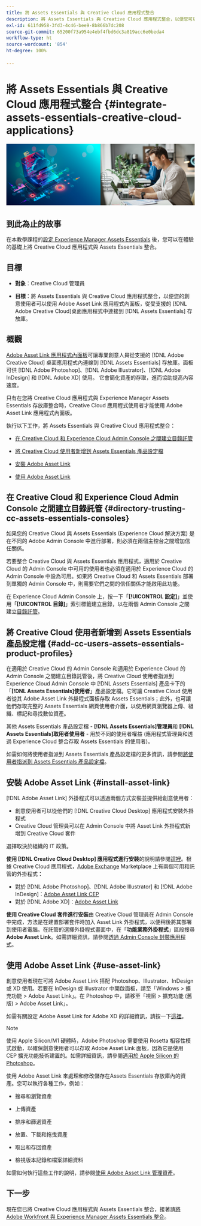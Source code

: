 ```yaml
---
title: 將 Assets Essentials 與 Creative Cloud 應用程式整合
description: 將 Assets Essentials 與 Creative Cloud 應用程式整合，以便您可以使用 Adobe Asset Link 應用程式內面板，從受支援的  [!DNL Adobe Creative Cloud]  桌面應用程式中連接到  [!DNL Assets Essentials]  存放庫。
exl-id: 611fd958-3fd3-4c46-bee9-8b866b7dc208
source-git-commit: 65200f73a954e4ebf4fbd6dc3a819acc6e0beda4
workflow-type: ht
source-wordcount: '854'
ht-degree: 100%

---
```


# 將 Assets Essentials 與 Creative Cloud 應用程式整合 {#integrate-assets-essentials-creative-cloud-applications}

![切換深色和淺色主題的偏好設定](assets/cce-creative-cloud.png)

## 到此為止的故事

在本教學課程的[設定 Experience Manager Assets Essentials](adminster-aem-assets-essentials.md) 後，您可以在體驗的基礎上將 Creative Cloud 應用程式與 Assets Essentials 整合。

## 目標

* **對象**：Creative Cloud 管理員

* **目標**：將 Assets Essentials 與 Creative Cloud 應用程式整合，以便您的創意使用者可以使用 Adobe Asset Link 應用程式內面板，從受支援的 [!DNL Adobe Creative Cloud]桌面應用程式中連接到 [!DNL Assets Essentials] 存放庫。

## 概觀

[Adobe Asset Link 應用程式內面板](https://www.adobe.com/tw/creativecloud/business/enterprise/adobe-asset-link.html)可讓專業創意人員從支援的 [!DNL Adobe Creative Cloud] 桌面應用程式內連線到 [!DNL Assets Essentials] 存放庫。面板可供 [!DNL Adobe Photoshop]、[!DNL Adobe Illustrator]、[!DNL Adobe InDesign] 和 [!DNL Adobe XD] 使用。 它會簡化資產的存取，進而協助提高內容速度。

只有在您將 Creative Cloud 應用程式與 Experience Manager Assets Essentials 存放庫整合時，Creative Cloud 應用程式使用者才能使用 Adobe Asset Link 應用程式內面板。

執行以下工作，將 Assets Essentials 與 Creative Cloud 應用程式整合：

* [在 Creative Cloud 和 Experience Cloud Admin Console 之間建立目錄託管](#directory-trusting-cc-assets-essentials-consoles)

* [將 Creative Cloud 使用者新增到 Assets Essentials 產品設定檔](#add-cc-users-assets-essentials-product-profiles)

* [安裝 Adobe Asset Link](#install-asset-link)

* [使用 Adobe Asset Link](#use-asset-link)

## 在 Creative Cloud 和 Experience Cloud Admin Console 之間建立目錄託管 {#directory-trusting-cc-assets-essentials-consoles}

如果您的 Creative Cloud 與 Assets Essentials (Experience Cloud 解決方案) 是在不同的 Adobe Admin Console 中進行部署，則必須在兩個主控台之間增加信任關係。

若要整合 Creative Cloud 與 Assets Essentials 應用程式，適用於 Creative Cloud 的 Admin Console 中可用的使用者也必須在適用於 Experience Cloud 的 Admin Console 中設為可用。如果將 Creative Cloud 和 Assets Essentials 部署到單獨的 Admin Console 中，則需要它們之間的信任關係才能啟用此功能。

在 Experience Cloud Admin Console 上，按一下「**[!UICONTROL 設定]**」並使用「**[!UICONTROL 目錄]**」索引標籤建立目錄，以在兩個 Admin Console 之間建立[目錄託管](https://helpx.adobe.com/tw/enterprise/using/set-up-identity.html#directory-trusting)。

## 將 Creative Cloud 使用者新增到 Assets Essentials 產品設定檔 {#add-cc-users-assets-essentials-product-profiles}

在適用於 Creative Cloud 的 Admin Console 和適用於 Experience Cloud 的 Admin Console 之間建立目錄託管後，將 Creative Cloud 使用者指派到 Experience Cloud Admin Console 中 [!DNL Assets Essentials] 產品卡下的「**[!DNL Assets Essentials]使用者**」產品設定檔。它可讓 Creative Cloud 使用者從其 Adobe Asset Link 外掛程式面板存取 Assets Essentials；此外，也可讓他們存取完整的 Assets Essentials 網頁使用者介面，以使用網頁瀏覽器上傳、組織、標記和尋找數位資產。

其他 Assets Essentials 產品設定檔 - **[!DNL Assets Essentials]管理員**&#x200B;和 **[!DNL Assets Essentials]取用者使用者** - 用於不同的使用者權益 (應用程式管理員和透過 Experience Cloud 整合存取 Assets Essentials 的使用者)。

如需如何將使用者指派到 Assets Essentials 產品設定檔的更多資訊，請參閱[將使用者指派到 Assets Essentials 產品設定檔](adminster-aem-assets-essentials.md#add-users-to-product-profiles)。

## 安裝 Adobe Asset Link {#install-asset-link}

[!DNL Adobe Asset Link] 外掛程式可以透過兩個方式安裝並提供給創意使用者：

* 創意使用者可以從他們的 [!DNL Creative Cloud Desktop] 應用程式安裝外掛程式
* Creative Cloud 管理員可以在 Admin Console 中將 Asset Link 外掛程式新增到 Creative Cloud 套件

選擇取決於組織的 IT 政策。

**使用 [!DNL Creative Cloud Desktop] 應用程式進行安裝**&#x200B;的說明請參閱[這裡](https://helpx.adobe.com/tw/creative-cloud/kb/installingextensionsandaddons.html)。根據 Creative Cloud 應用程式，[Adobe Exchange](https://exchange.adobe.com/) Marketplace 上有兩個可用和託管的外掛程式：

* 對於 [!DNL Adobe Photoshop]、[!DNL Adobe Illustrator] 和 [!DNL Adobe InDesign]：[Adobe Asset Link CEP](https://exchange.adobe.com/creativecloud.details.106875.adobe-asset-link-cep.html)
* 對於 [!DNL Adobe XD]：[Adobe Asset Link](https://exchange.adobe.com/creativecloud/plugindetails.html/app/cc/61d229b9)

**使用 Creative Cloud 套件進行安裝**&#x200B;由 Creative Cloud 管理員在 Admin Console 中完成，方法是在建置部署套件時加入 Asset Link 外掛程式，以便稍後將其部署到使用者電腦。在託管的選擇外掛程式畫面中，在「**功能業務外掛程式**」區段搜尋 **Adobe Asset Link**。如需詳細資訊，請參閱[透過 Admin Console 封裝應用程式](https://helpx.adobe.com/tw/enterprise/using/package-apps-admin-console.html)。

## 使用 Adobe Asset Link {#use-asset-link}

創意使用者現在可將 Adobe Asset Link 搭配 Photoshop、Illustrator、InDesign 或 XD 使用。若要在 InDesign 或 Illustrator 中開啟面板，請至「Windows > 擴充功能 > Adobe Asset Link」。在 Photoshop 中，請移至「視窗 > 擴充功能 (舊版) > Adobe Asset Link」。

如需有關設定 Adobe Asset Link for Adobe XD 的詳細資訊，請按一下[這裡](https://helpx.adobe.com/tw/enterprise/using/adobe-asset-link-for-xd.html)。

>[!NOTE]
>
>使用 Apple Silicon/M1 硬體時，Adobe Photoshop 需要使用 Rosetta 相容性模式啟動，以確保創意使用者可以存取 Adobe Asset Link 面板，因為它是使用 CEP 擴充功能技術建置的。如需詳細資訊，請參閱[適用於 Apple Silicon 的 Photoshop](https://helpx.adobe.com/photoshop/kb/photoshop-for-apple-silicon.html)。


使用 Adobe Asset Link 來處理和修改儲存在Assets Essentials 存放庫內的資產。您可以執行各種工作，例如：

* 搜尋和瀏覽資產

* 上傳資產

* 排序和篩選資產

* 放置、下載和拖曳資產

* 取出和存回資產

* 檢視版本記錄和檔案詳細資料

如需如何執行這些工作的說明，請參閱[使用 Adobe Asset Link 管理資產](https://helpx.adobe.com/in/enterprise/using/manage-assets-using-adobe-asset-link.html)。

## 下一步

現在您已將 Creative Cloud 應用程式與 Assets Essentials 整合，接著請[將 Adobe Workfront 與 Experience Manager Assets Essentials 整合](integrate-assets-essentials-workfront.md)。
